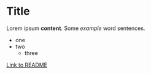 # Title

Lorem ipsum **content**. Some _example_ word sentences.

* one
* two
  * three

[Link to README](README.md)

